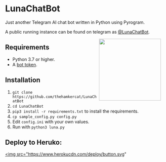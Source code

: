 # LunaChatBot
Just another Telegram AI chat bot written in Python using Pyrogram.

A public running instance can be found on telegram as [@LunaChatBot](https://t.me/LunaChatBot).

<img src="https://hamker.me/knplfa4_luna.jpg" width="200" align="right">

## Requirements

- Python 3.7 or higher.
- A [bot token](//t.me/botfather).


## Installation

1. `git clone https://github.com/thehamkercat/LunaChatBot`
2. `cd LunaChatBot`
3. `pip3 install -r requirements.txt` to install the requirements.
4. `cp sample_config.py config.py`
5. Edit `config.ini` with your own values.
6. Run with `python3 luna.py`


## Deploy to Heruko:
<a href="https://heroku.com/deploy?template=https://github.com/TheHamkerCat/LunaChatBot"><img src="https://www.herokucdn.com/deploy/button.svg" 
